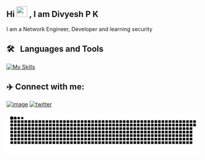 ## Hi <img src="https://media.giphy.com/media/hvRJCLFzcasrR4ia7z/giphy.gif" width="28px" height="28px"> , I am Divyesh P K

I am a Network Engineer, Developer and learning security 


## 🛠 &nbsp; Languages and Tools
[![My Skills](https://skillicons.dev/icons?i=ansible,aws,bash,cpp,docker,jenkins,kubernetes,python)](https://github.com/pkdiv)

          
## ✈️ Connect with me:
          
[![image](https://img.shields.io/badge/LinkedIn-0077B5?style=for-the-badge&logo=linkedin&logoColor=white)](https://www.linkedin.com/in/divyeshpk/) [![twitter](https://img.shields.io/badge/Twitter-1DA1F2?style=for-the-badge&logo=twitter&logoColor=white)](https://twitter.com/pkdivyesh)

<picture>
  <source media="(prefers-color-scheme: dark)" srcset="https://raw.githubusercontent.com/pkdiv/pkdiv/output/github-snake-dark.svg" />
  <source media="(prefers-color-scheme: light)" srcset="https://raw.githubusercontent.com/pkdiv/pkdiv/output/github-snake.svg" />
  <img alt="github-snake" src="https://raw.githubusercontent.com/pkdiv/pkdiv/output/github-snake.svg" />
</picture>

